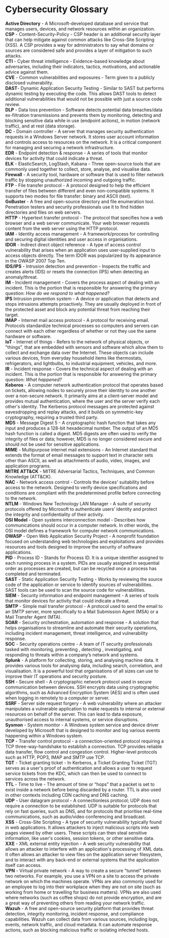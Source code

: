 # **Cybersecurity Glossary**

**Active Directory** - A Microsoft-developed database and service that manages users, devices, and network resources within an organization. \
**CSP** - Content-Security-Policy - CSP header is an additional security layer that can help mitigate against common attacks like Cross-Site Scripting (XSS). A CSP provides a way for administrators to say what domains or sources are considered safe and provides a layer of mitigation to such attacks. \
**CTI** - Cyber threat intelligence - Evidence-based knowledge about adversaries, including their indicators, tactics, motivations, and actionable advice against them. \
**CVE** - Common vulnerabilities and exposures - Term given to a publicly disclosed vulnerability. \
**DAST**- Dynamic Application Security Testing - Similar to SAST but performs dynamic testing by executing the code. This allows DAST tools to detect additional vulnerabilities that would not be possible with just a source code review. \
**DLP** - Data loss prevention - Software detects potential data breaches/data ex-filtration transmissions and prevents them by monitoring, detecting and blocking sensitive data while in use (endpoint actions), in motion (network traffic), and at rest (data storage). \
**DC** - Domain controller - A server that manages security authentication requests in a Windows Server network. It stores user account information and controls access to resources on the network. It is a critical component for managing and securing a network infrastructure. \
**EDR** - Endpoint detection & response - A series of tools that monitor devices for activity that could indicate a threat. \
**ELK** - ElasticSearch, LogStash, Kabana - Three open-source tools that are commonly used together to collect, store, analyse, and visualise data. \
**Firewall** - A security tool, hardware or software that is used to filter network traffic by stopping unauthorized incoming and outgoing traffic. \
**FTP** - File transfer protocol - A protocol designed to help the efficient transfer of files between different and even non-compatible systems. It supports two modes for file transfer: binary and ASCII (text). \
**GoBuster** - A free and open-source directory and file enumeration tool. Penetration testers and security professionals use it to find hidden directories and files on web servers. \
**HTTP** - Hypertext transfer protocol - The protocol that specifies how a web browser and a web server communicate. Your web browser requests content from the web server using the HTTP protocol. \
**IAM** - Identity access management - A framework/process for controlling and securing digital identities and user access in organisations. \
**IDOR** - Indirect direct object reference - A type of access control vulnerability that arises when an application uses user-supplied input to access objects directly. The term IDOR was popularized by its appearance in the OWASP 2007 Top Ten. \
**IDS/IPS** -  Intrusion detection and prevention - Inspects the traffic and creates alerts (IDS) or resets the connection (IPS) when detecting an anomaly/threat. \
**IM** - Incident management - Covers the process aspect of dealing with an incident. This is the portion that is responsible for answering the primary question: *How do we respond to what happened?* \
**IPS** Intrusion prevention system - A device or application that detects and stops intrusions attempts proactively. They are usually deployed in front of the protected asset and block any potential threat from reaching their target. \
**IMAP** - Internet mail access protocol - A protocol for receiving email. Protocols standardize technical processes so computers and servers can connect with each other regardless of whether or not they use the same hardware or software. \
**IoT** - Internet of things - Refers to the network of physical objects, or "things", that are embedded with sensors and software which allow them to collect and exchange data over the Internet. These objects can include various devices, from everyday household items like thermostats, refrigerators, and lightbulbs, to industrial equipment, vehicles, and more. \
**IR** - Incident response - Covers the technical aspect of dealing with an incident. This is the portion that is responsible for answering the primary question: *What happened?* \
**Keberos** - A computer network authentication protocol that operates based on tickets, allowing nodes to securely prove their identity to one another over a non-secure network. It primarily aims at a client-server model and provides mutual authentication, where the user and the server verify each other's identity. The Kerberos protocol messages are protected against eavesdropping and replay attacks, and it builds on symmetric-key cryptography, requiring a trusted third party. \
**MD5** - Message Digest 5 - A cryptographic hash function that takes any input and produces a 128-bit hexadecimal number. The output of an MD5 hash function is called a digest. MD5 digests are often used to verify the integrity of files or data; however, MD5 is no longer considered secure and should not be used for sensitive applications. \
**MIME** - Multipurpose internet mail extensions - An Internet standard that extends the format of email messages to support text in character sets other than ASCII, as well as attachments of audio, video, images, and application programs. \
**MITRE ATT&CK** - MITRE Adversarial Tactics, Techniques, and Common Knowledge (ATT&CK). \
**NAC** - Network access control - Controls the devices' suitability before access to the network. Designed to verify device specifications and conditions are compliant with the predetermined profile before connecting to the network. \
**NTLM** - Windows New Technology LAN Manager - A suite of security protocols offered by Microsoft to authenticate users’ identity and protect the integrity and confidentiality of their activity. \
**OSI Model** - Open systems interconnection model - Describes how communications should occur in a computer network. In other words, the OSI model defines a framework for computer network communications. \
**OWASP** - Open Web Application Security Project - A nonprofit foundation focused on understanding web technologies and exploitations and provides resources and tools designed to improve the security of software applications. \
**PID** - Process ID - Stands for Process ID. It is a unique identifier assigned to each running process in a system. PIDs are usually assigned in sequential order as processes are created, but can be recycled once a process has completed and terminated. \
**SAST** - Static Application Security Testing -  Works by reviewing the source code of the application or service to identify sources of vulnerabilities. SAST tools can be used to scan the source code for vulnerabilities. \
**SIEM** - Security information and endpoint management - A series of tools that monitor devices for activity that could indicate a threat. \
**SMTP** - Simple mail transfer protocol - A protocol used to send the email to an SMTP server, more specifically to a Mail Submission Agent (MSA) or a Mail Transfer Agent (MTA). \
**SOAR** - Security orchestration, automation and response - A solution that helps organisations to streamline and automate their security operations, including incident management, threat intelligence, and vulnerability response. \
**SOC** - Security operations centre - A team of IT security professionals tasked with monitoring, preventing , detecting , investigating, and responding to threats within a company’s network and systems. \
**Splunk** - A platform for collecting, storing, and analysing machine data. It provides various tools for analysing data, including search, correlation, and visualisation. It is a powerful tool that organisations of all sizes can use to improve their IT operations and security posture. \
**SSH** - Secure shell - A cryptographic network protocol used in secure communication between devices. SSH encrypts data using cryptographic algorithms, such as Advanced Encryption System (AES) and is often used when logging in remotely to a computer or server. \
**SSRF** - Server side request forgery - A web vulnerability where an attacker manipulates a vulnerable application to make requests to internal or external resources on behalf of the server. This can lead to data exposure, unauthorised access to internal systems, or service disruptions. \
**Sysmon** - System monitor -  A Windows system service and device driver developed by Microsoft that is designed to monitor and log various events happening within a Windows system. \
**TCP** - Transfer  control protocol - a connection-oriented protocol requiring a TCP three-way-handshake to establish a connection. TCP provides reliable data transfer, flow control and congestion control. Higher-level protocols such as HTTP, POP3, IMAP and SMTP use TCP. \
**TGT** - Ticket granting ticket - In Kerberos, a Ticket Granting Ticket (TGT) serves as a user's proof of authentication and allows a user to request service tickets from the KDC, which can then be used to connect to services across the network. \
**TTL** - Time to live - The amount of time or “hops” that a packet is set to exist inside a network before being discarded by a router. TTL is also used in other contexts including CDN caching and DNS caching. \
**UDP** - User datagram protocol - A connectionless protocol; UDP does not require a connection to be established. UDP is suitable for protocols that rely on fast queries, such as DNS, and for protocols that prioritise real-time communications, such as audio/video conferencing and broadcast. \
**XSS** - Cross-Site Scripting - A type of security vulnerability typically found in web applications. It allows attackers to inject malicious scripts into web pages viewed by other users. These scripts can then steal sensitive information, like user's cookies, session tokens, or other sensitive data. \
**XXE** - XML external entity injection - A web security vulnerability that allows an attacker to interfere with an application's processing of XML data. It often allows an attacker to view files on the application server filesystem, and to interact with any back-end or external systems that the application itself can access. \
**VPN** - Virtual private network - A way to create a secure "tunnel" between two networks. For example, you use a VPN on a site to access the private network on which the machines operate. VPNs are also commonly used for an employee to log into their workplace when they are not on site (such as working from home or travelling for business matters). VPNs are also used where networks (such as coffee shops) do not provide encryption, and are a great way of preventing others from reading your network traffic. \
**Wazuh** - A free and open-source security platform that provides threat detection, integrity monitoring, incident response, and compliance capabilities. Wazuh can collect data from various sources, including logs, events, network traffic, and cloud metadata. It can automate response actions, such as blocking malicious traffic or isolating infected hosts.
